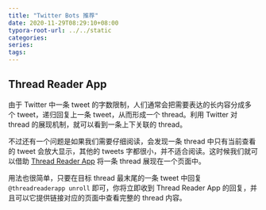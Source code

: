 ```yaml
---
title: "Twitter Bots 推荐"
date: 2020-11-29T08:29:10+08:00
typora-root-url: ../../static
categories:
series:
tags:
---
```


## Thread Reader App

由于 Twitter 中一条 tweet 的字数限制，人们通常会把需要表达的长内容分成多个 tweet，递归回复上一条 tweet，从而形成一个 thread。利用 Twitter 对 thread 的展现机制，就可以看到一条上下关联的 thread。

不过还有一个问题是如果我们需要仔细阅读，会发现一条 thread 中只有当前查看的 tweet 会放大显示，其他的 tweets 字都很小，并不适合阅读。这时候我们就可以借助 [Thread Reader App](https://twitter.com/threadreaderapp) 将一条 thread 展现在一个页面中。

用法也很简单，只要在目标 thread 最末尾的一条 tweet 中回复 `@threadreaderapp unroll` 即可，你将立即收到 Thread Reader App 的回复，并且可以它提供链接对应的页面中查看完整的 thread 内容。